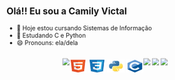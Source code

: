 ## Olá!! Eu sou a Camily Victal

- 🔭 Hoje estou cursando Sistemas de Informação
- 🌱 Estudando C e Python
- 😄 Pronouns: ela/dela

<div align="center" style="display: flex; justify-content: center; align-items: center;">
  <a href="https://github.com/cavicf">
    <img height="200em" src="https://github-readme-stats.vercel.app/api?username=cavicf&show_icons=true&theme=dracula&include_all_commits=true&count_private=true"/>
  </a>
 

<div style="display: inline_block"><br>
  <img align="center" alt="Rafa-Js" height="30" width="40" src="https://raw.githubusercontent.com/devicons/devicon/master/icons/html5/html5-original.svg">
  <img align="center" alt="Rafa-CSS" height="30" width="40" src="https://raw.githubusercontent.com/devicons/devicon/master/icons/css3/css3-original.svg">
  <img align="center" alt="Rafa-Python" height="30" width="40" src="https://raw.githubusercontent.com/devicons/devicon/master/icons/python/python-original.svg">
  <img align="center" alt="Rafa-Csharp" height="30" width="40" src="https://raw.githubusercontent.com/devicons/devicon/master/icons/c/c-original.svg">
</div>

##

<div> 
  <a href="https://instagram.com/camilyvictalf" target="_blank"><img src="https://img.shields.io/badge/-Instagram-%23E4405F?style=for-the-badge&logo=instagram&logoColor=white" target="_blank"></a>
  <a href="mailto:cavicfina@gmail.com"><img src="https://img.shields.io/badge/Gmail-D14836?style=for-the-badge&logo=gmail&logoColor=white"></a>
  <a href="https://twitter/camyfinamor" target="_blank"><img src="https://img.shields.io/badge/Twitter-1DA1F2?style=for-the-badge&logo=twitter&logoColor=white"></a>
</div>
